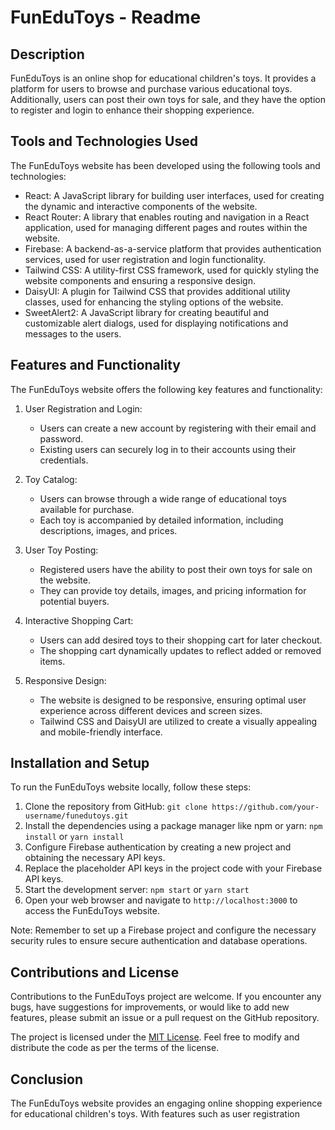 # FunEduToys - Readme

## Description
FunEduToys is an online shop for educational children's toys. It provides a platform for users to browse and purchase various educational toys. Additionally, users can post their own toys for sale, and they have the option to register and login to enhance their shopping experience.

## Tools and Technologies Used
The FunEduToys website has been developed using the following tools and technologies:
- React: A JavaScript library for building user interfaces, used for creating the dynamic and interactive components of the website.
- React Router: A library that enables routing and navigation in a React application, used for managing different pages and routes within the website.
- Firebase: A backend-as-a-service platform that provides authentication services, used for user registration and login functionality.
- Tailwind CSS: A utility-first CSS framework, used for quickly styling the website components and ensuring a responsive design.
- DaisyUI: A plugin for Tailwind CSS that provides additional utility classes, used for enhancing the styling options of the website.
- SweetAlert2: A JavaScript library for creating beautiful and customizable alert dialogs, used for displaying notifications and messages to the users.

## Features and Functionality
The FunEduToys website offers the following key features and functionality:

1. User Registration and Login:
   - Users can create a new account by registering with their email and password.
   - Existing users can securely log in to their accounts using their credentials.

2. Toy Catalog:
   - Users can browse through a wide range of educational toys available for purchase.
   - Each toy is accompanied by detailed information, including descriptions, images, and prices.

3. User Toy Posting:
   - Registered users have the ability to post their own toys for sale on the website.
   - They can provide toy details, images, and pricing information for potential buyers.

4. Interactive Shopping Cart:
   - Users can add desired toys to their shopping cart for later checkout.
   - The shopping cart dynamically updates to reflect added or removed items.

5. Responsive Design:
   - The website is designed to be responsive, ensuring optimal user experience across different devices and screen sizes.
   - Tailwind CSS and DaisyUI are utilized to create a visually appealing and mobile-friendly interface.

## Installation and Setup
To run the FunEduToys website locally, follow these steps:

1. Clone the repository from GitHub: `git clone https://github.com/your-username/funedutoys.git`
2. Install the dependencies using a package manager like npm or yarn: `npm install` or `yarn install`
3. Configure Firebase authentication by creating a new project and obtaining the necessary API keys.
4. Replace the placeholder API keys in the project code with your Firebase API keys.
5. Start the development server: `npm start` or `yarn start`
6. Open your web browser and navigate to `http://localhost:3000` to access the FunEduToys website.

Note: Remember to set up a Firebase project and configure the necessary security rules to ensure secure authentication and database operations.

## Contributions and License
Contributions to the FunEduToys project are welcome. If you encounter any bugs, have suggestions for improvements, or would like to add new features, please submit an issue or a pull request on the GitHub repository.

The project is licensed under the [MIT License](https://opensource.org/licenses/MIT). Feel free to modify and distribute the code as per the terms of the license.

## Conclusion
The FunEduToys website provides an engaging online shopping experience for educational children's toys. With features such as user registration
